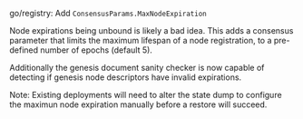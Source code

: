 go/registry: Add `ConsensusParams.MaxNodeExpiration`

Node expirations being unbound is likely a bad idea.  This adds a
consensus parameter that limits the maximum lifespan of a node
registration, to a pre-defined number of epochs (default 5).

Additionally the genesis document sanity checker is now capable of
detecting if genesis node descriptors have invalid expirations.

Note: Existing deployments will need to alter the state dump to
configure the maximun node expiration manually before a restore
will succeed.
